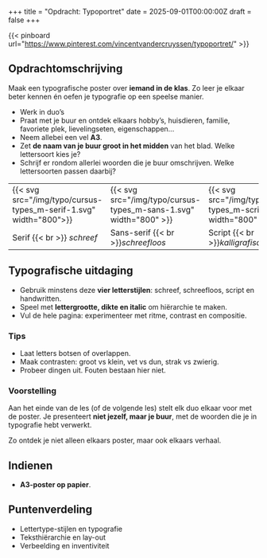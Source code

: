 +++
title = "Opdracht: Typoportret"
date = 2025-09-01T00:00:00Z
draft = false
+++

{{< pinboard url="https://www.pinterest.com/vincentvandercruyssen/typoportret/" >}}

## Opdrachtomschrijving

Maak een typografische poster over **iemand in de klas**. Zo leer je elkaar beter kennen én oefen je typografie op een speelse manier.

- Werk in duo’s
- Praat met je buur en ontdek elkaars hobby’s, huisdieren, familie, favoriete plek, lievelingseten, eigenschappen...
- Neem allebei een vel **A3**.
- Zet **de naam van je buur groot in het midden** van het blad. Welke lettersoort kies je?
- Schrijf er rondom allerlei woorden die je buur omschrijven. Welke lettersoorten passen daarbij?

|   |   |   |   |
|---|---|---|---|
|{{< svg src="/img/typo/cursus-types_m-serif-1.svg" width="800">}}|{{< svg src="/img/typo/cursus-types_m-sans-1.svg" width="800" >}}|{{< svg src="/img/typo/cursus-types_m-script-1.svg" width="800" >}}|{{< svg src="/img/typo/cursus-types_m-handwritten-1.svg" width="800" >}}|
|Serif {{< br >}} *schreef*|Sans-serif {{< br >}}*schreefloos*|Script {{< br >}}*kalligrafisch*|Handwritten {{< br >}}*handgeschreven*|

## Typografische uitdaging

- Gebruik minstens deze **vier letterstijlen**: schreef, schreefloos, script en handwritten.
- Speel met **lettergrootte, dikte en italic** om hiërarchie te maken.
- Vul de hele pagina: experimenteer met ritme, contrast en compositie.

### Tips

- Laat letters botsen of overlappen.
- Maak contrasten: groot vs klein, vet vs dun, strak vs zwierig.
- Probeer dingen uit. Fouten bestaan hier niet.  

### Voorstelling

Aan het einde van de les (of de volgende les) stelt elk duo elkaar voor met de poster.
Je presenteert **niet jezelf, maar je buur**, met de woorden die je in typografie hebt verwerkt.

Zo ontdek je niet alleen elkaars poster, maar ook elkaars verhaal.  

## Indienen

- **A3-poster op papier**.

## Puntenverdeling

- Lettertype-stijlen en typografie
- Teksthiërarchie en lay-out
- Verbeelding en inventiviteit 
